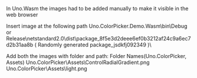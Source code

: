 In Uno.Wasm the images had to be added manually to make it visible in the web browser 

Insert image at the following path
Uno.ColorPicker.Demo.Wasm\bin\Debug or Release\netstandard2.0\dist\package_8f5e3d2deee6ef0b3212af24c9a6ec7d2b31aa8b ( Randomly generated package_jsdkfj092349 )\

Add both the images with folder and path: Folder Names(Uno.ColorPicker, Assets)
Uno.ColorPicker\Assets\ControlRadialGradient.png
Uno.ColorPicker\Assets\light.png
